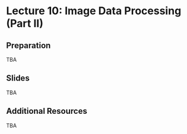 # Lecture 10: Image Data Processing (Part II)

## Preparation

TBA

## Slides

TBA

## Additional Resources

TBA
